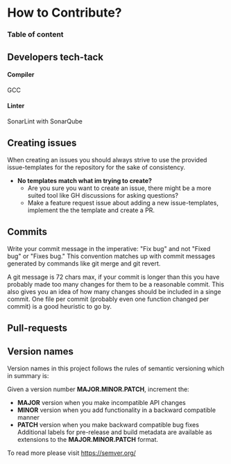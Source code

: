 # How to Contribute?

### Table of content

## Developers tech-tack

#### Compiler
GCC

#### Linter
SonarLint with SonarQube

## Creating issues
When creating an issues you should always strive to use the
provided issue-templates for the repository for the sake of consistency.
* **No templates match what im trying to create?**
  * Are you sure you want to create an issue, there
    might be a more suited tool like GH discussions for asking questions?
  * Make a feature request issue about adding a new issue-templates, implement the
    the template and create a PR.

## Commits
Write your commit message in the imperative: "Fix bug" and not "Fixed
bug" or "Fixes bug." This convention matches up with commit messages
generated by commands like git merge and git revert.

A git message is 72 chars max, if your commit is longer than this you have probably
made too many changes for them to be a reasonable commit. This also gives you an idea
of how many changes should be included in a singe commit. One file per commit (probably even
one function changed per commit) is a good heuristic to go by.

## Pull-requests

## Version names
Version names in this project follows the rules of semantic versioning which in summary is:

Given a version number **MAJOR.MINOR.PATCH**, increment the:
* **MAJOR** version when you make incompatible API changes
* **MINOR** version when you add functionality in a backward compatible manner
* **PATCH** version when you make backward compatible bug fixes
Additional labels for pre-release and build metadata are available as extensions to the **MAJOR.MINOR.PATCH** format.

To read more please visit https://semver.org/
